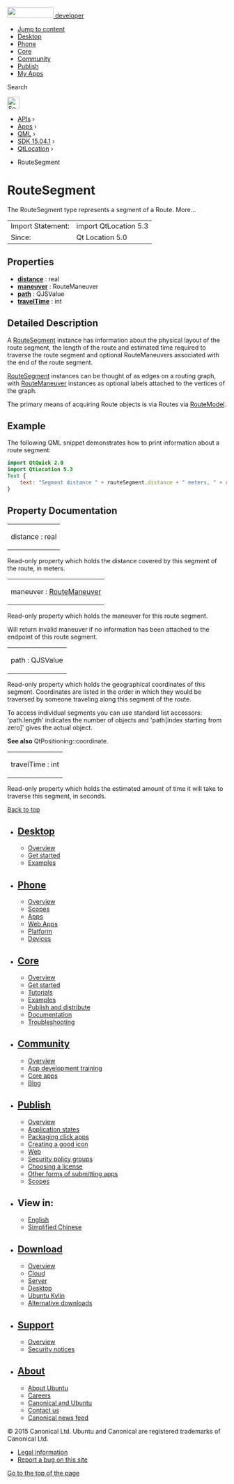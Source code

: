 <a href="https://developer.ubuntu.com/" class="logo-ubuntu"><img src="https://developer.ubuntu.com/assets/sites/ubuntu/latest/u/img/logos/logo-ubuntu-orange.svg" width="106" height="25" /> <span>developer</span></a>

-   [Jump to content](index.html#main-content)
-   [Desktop](https://developer.ubuntu.com/en/desktop/)
-   [Phone](https://developer.ubuntu.com/en/phone/)
-   [Core](https://developer.ubuntu.com/core)
-   [Community](https://developer.ubuntu.com/en/community/)
-   [Publish](https://developer.ubuntu.com/en/publish/)
-   [My Apps](https://myapps.developer.ubuntu.com/)

Search

<img src="https://developer.ubuntu.com/assets/sites/ubuntu/latest/u/img/search-white.svg" alt="Search" height="28" />

-   [APIs](../../../../index.html) ›
-   [Apps](../../../index.html) ›
-   [QML](../../index.html) ›
-   [SDK 15.04.1](../index.html) ›
-   [QtLocation](../QtLocation/index.html) ›

<!-- -->

-   RouteSegment

RouteSegment
============

<span class="subtitle"></span>
The RouteSegment type represents a segment of a Route. More...

|                   |                       |
|-------------------|-----------------------|
| Import Statement: | import QtLocation 5.3 |
| Since:            | Qt Location 5.0       |

<span id="properties"></span>
Properties
----------

-   ****[distance](index.html#distance-prop)**** : real
-   ****[maneuver](index.html#maneuver-prop)**** : RouteManeuver
-   ****[path](index.html#path-prop)**** : QJSValue
-   ****[travelTime](index.html#travelTime-prop)**** : int

<span id="details"></span>
Detailed Description
--------------------

A [RouteSegment](index.html) instance has information about the physical layout of the route segment, the length of the route and estimated time required to traverse the route segment and optional RouteManeuvers associated with the end of the route segment.

[RouteSegment](index.html) instances can be thought of as edges on a routing graph, with [RouteManeuver](../QtLocation.RouteManeuver/index.html) instances as optional labels attached to the vertices of the graph.

The primary means of acquiring Route objects is via Routes via [RouteModel](../QtLocation.RouteModel/index.html).

<span id="example"></span>
Example
-------

The following QML snippet demonstrates how to print information about a route segment:

``` qml
import QtQuick 2.0
import QtLocation 5.3
Text {
    text: "Segment distance " + routeSegment.distance + " meters, " + routeSegment.path.length + " points."
}
```

Property Documentation
----------------------

<table>
<colgroup>
<col width="100%" />
</colgroup>
<tbody>
<tr class="odd">
<td><p><span id="distance-prop"></span><span class="name">distance</span> : <span class="type">real</span></p></td>
</tr>
</tbody>
</table>

Read-only property which holds the distance covered by this segment of the route, in meters.

<table>
<colgroup>
<col width="100%" />
</colgroup>
<tbody>
<tr class="odd">
<td><p><span id="maneuver-prop"></span><span class="name">maneuver</span> : <span class="type"><a href="../QtLocation.RouteManeuver/index.html">RouteManeuver</a></span></p></td>
</tr>
</tbody>
</table>

Read-only property which holds the maneuver for this route segment.

Will return invalid maneuver if no information has been attached to the endpoint of this route segment.

<table>
<colgroup>
<col width="100%" />
</colgroup>
<tbody>
<tr class="odd">
<td><p><span id="path-prop"></span><span class="name">path</span> : <span class="type">QJSValue</span></p></td>
</tr>
</tbody>
</table>

Read-only property which holds the geographical coordinates of this segment. Coordinates are listed in the order in which they would be traversed by someone traveling along this segment of the route.

To access individual segments you can use standard list accessors: 'path.length' indicates the number of objects and 'path\[index starting from zero\]' gives the actual object.

**See also** QtPositioning::coordinate.

<table>
<colgroup>
<col width="100%" />
</colgroup>
<tbody>
<tr class="odd">
<td><p><span id="travelTime-prop"></span><span class="name">travelTime</span> : <span class="type">int</span></p></td>
</tr>
</tbody>
</table>

Read-only property which holds the estimated amount of time it will take to traverse this segment, in seconds.

[Back to top](index.html#)

-   [Desktop](https://developer.ubuntu.com/en/desktop/)
    ---------------------------------------------------

    -   [Overview](https://developer.ubuntu.com/en/desktop/)
    -   [Get started](http://snapcraft.io/?utm_source=developer.ubuntu.com&utm_medium=devportal&utm_term=snaps%20snapcraft%20desktop&utm_content=menu&utm_campaign=duc_snappers)
    -   [Examples](https://github.com/ubuntu/snappy-playpen)

-   [Phone](https://developer.ubuntu.com/en/phone/)
    -----------------------------------------------

    -   [Overview](https://developer.ubuntu.com/en/phone/)
    -   [Scopes](https://developer.ubuntu.com/en/phone/scopes/)
    -   [Apps](https://developer.ubuntu.com/en/phone/apps/)
    -   [Web Apps](https://developer.ubuntu.com/en/phone/web/)
    -   [Platform](https://developer.ubuntu.com/en/phone/platform/)
    -   [Devices](https://developer.ubuntu.com/en/phone/devices/)

-   [Core](https://developer.ubuntu.com/core)
    -----------------------------------------

    -   [Overview](https://developer.ubuntu.com/core)
    -   [Get started](https://developer.ubuntu.com/core/get-started)
    -   [Tutorials](https://developer.ubuntu.com/core/tutorials)
    -   [Examples](https://developer.ubuntu.com/core/examples)
    -   [Publish and distribute](https://developer.ubuntu.com/core/publish-and-distribute)
    -   [Documentation](https://developer.ubuntu.com/core/documentation)
    -   [Troubleshooting](https://developer.ubuntu.com/core/troubleshooting)

-   [Community](https://developer.ubuntu.com/en/community/)
    -------------------------------------------------------

    -   [Overview](https://developer.ubuntu.com/en/community/)
    -   [App development training](https://developer.ubuntu.com/en/community/training/)
    -   [Core apps](https://developer.ubuntu.com/en/community/core-apps/)
    -   [Blog](https://developer.ubuntu.com/en/community/blog/)

-   [Publish](https://developer.ubuntu.com/en/publish/)
    ---------------------------------------------------

    -   [Overview](https://developer.ubuntu.com/en/publish/)
    -   [Application states](https://developer.ubuntu.com/en/publish/application-states/)
    -   [Packaging click apps](https://developer.ubuntu.com/en/publish/packaging-click-apps/)
    -   [Creating a good icon](https://developer.ubuntu.com/en/publish/creating-a-good-icon/)
    -   [Web](https://developer.ubuntu.com/en/publish/web/)
    -   [Security policy groups](https://developer.ubuntu.com/en/publish/security-policy-groups/)
    -   [Choosing a license](https://developer.ubuntu.com/en/publish/choosing-a-license/)
    -   [Other forms of submitting apps](https://developer.ubuntu.com/en/publish/other-forms-of-submitting-apps/)
    -   [Scopes](https://developer.ubuntu.com/en/publish/scopes/)

-   View in:
    --------

    -   [English](index.html "Change to language: English")
    -   [Simplified Chinese](index.html "Change to language: Simplified Chinese")

-   [Download](http://ubuntu.com/download/)
    ---------------------------------------

    -   [Overview](http://ubuntu.com/download)
    -   [Cloud](http://ubuntu.com/download/cloud)
    -   [Server](http://ubuntu.com/download/server)
    -   [Desktop](http://ubuntu.com/download/desktop)
    -   [Ubuntu Kylin](http://ubuntu.com/download/ubuntu-kylin)
    -   [Alternative downloads](http://ubuntu.com/download/alternative-downloads)

-   [Support](http://ubuntu.com/support/)
    -------------------------------------

    -   [Overview](http://ubuntu.com/support)
    -   [Security notices](http://www.ubuntu.com/usn/)

-   [About](http://ubuntu.com/about/)
    ---------------------------------

    -   [About Ubuntu](http://ubuntu.com/about/about-ubuntu)
    -   [Careers](http://www.canonical.com/careers)
    -   [Canonical and Ubuntu](http://ubuntu.com/about/canonical-and-ubuntu)
    -   [Contact us](http://ubuntu.com/about/contact-us)
    -   [Canonical news feed](http://insights.ubuntu.com/feed/)

© 2015 Canonical Ltd. Ubuntu and Canonical are registered trademarks of Canonical Ltd.

-   [Legal information](http://www.ubuntu.com/legal)
-   [Report a bug on this site](https://bugs.launchpad.net/developer-ubuntu-com/)

<span class="accessibility-aid">[Go to the top of the page](index.html#)</span>
